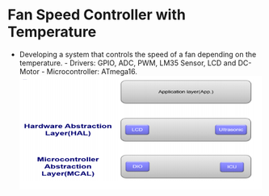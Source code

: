 # Fan Speed Controller with Temperature
 - Developing a system that controls the speed of a fan depending on the temperature. - Drivers: GPIO, ADC, PWM, LM35 Sensor, LCD and DC-Motor - Microcontroller: ATmega16.
![image](image.png)
